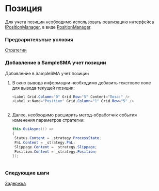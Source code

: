 # Позиция

Для учета позиции необходимо использовать реализацию интерфейса [IPositionManager](xref:StockSharp.Algo.Positions.IPositionManager), в виде [PositionManager](xref:StockSharp.Algo.Positions.PositionManager).

### Предварительные условия

[Стратегии](Strategy.md)

### Добавление в SampleSMA учет позиции

Добавление в SampleSMA учет позиции

1. В окно вывода информации необходимо добавить текстовое поле для вывода текущей позиции:

   ```cs
   <Label Grid.Column="0" Grid.Row="5" Content="Поза:" />
   <Label x:Name="Position" Grid.Column="1" Grid.Row="5" />
   						
   ```
2. Далее, необходимо расширить метод\-обработчик события изменения параметров стратегии:

   ```cs
   this.GuiAsync(() =>
   {
   	Status.Content = _strategy.ProcessState;
   	PnL.Content = _strategy.PnL;
   	Slippage.Content = _strategy.Slippage;
   	Position.Content = _strategy.Position;
   });
   						
   ```

### Следующие шаги

[Задержка](Latency.md)
